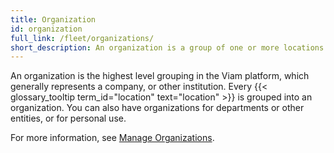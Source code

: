 ```yaml
---
title: Organization
id: organization
full_link: /fleet/organizations/
short_description: An organization is a group of one or more locations that helps you organize your fleet and manage who has access to your fleet.
---
```


An organization is the highest level grouping in the Viam platform, which generally represents a company, or other institution.
Every {{< glossary_tooltip term_id="location" text="location" >}} is grouped into an organization.
You can also have organizations for departments or other entities, or for personal use.

For more information, see [Manage Organizations](/fleet/organizations/).
